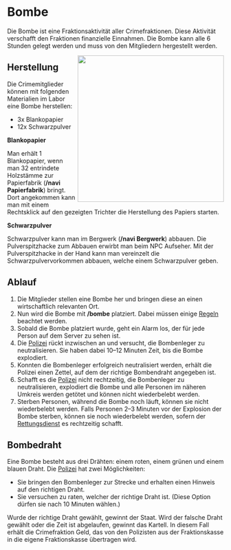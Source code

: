# Bombe

Die Bombe ist eine Fraktionsaktivität aller Crimefraktionen. Diese Aktivität verschafft den Fraktionen finanzielle Einnahmen. Die Bombe kann alle 6 Stunden gelegt werden und muss von den Mitgliedern hergestellt werden.

<img align="right" width="340" height="340" src="../../../assets/image/fraktionen/aktivitäten/Bombe.png">

## Herstellung
Die Crimemitglieder können mit folgenden Materialien im Labor eine Bombe herstellen:

- 3x Blankopapier
- 12x Schwarzpulver

**Blankopapier**

Man erhält 1 Blankopapier, wenn man 32 entrindete Holzstämme zur Papierfabrik (**/navi Papierfabrik**) bringt. Dort angekommen kann man mit einem Rechtsklick auf den gezeigten Trichter die Herstellung des Papiers starten.

**Schwarzpulver**

Schwarzpulver kann man im Bergwerk (**/navi Bergwerk**) abbauen. Die Pulverspitzhacke zum Abbauen erwirbt man beim NPC Aufseher. Mit der Pulverspitzhacke in der Hand kann man vereinzelt die Schwarzpulvervorkommen abbauen, welche einem Schwarzpulver geben.

## Ablauf
1. Die Mitglieder stellen eine Bombe her und bringen diese an einen wirtschaftlich relevanten Ort.
2. Nun wird die Bombe mit **/bombe** platziert. Dabei müssen einige [Regeln](https://germanrp.eu/forum/index.php?thread/1-regelwerk/) beachtet werden.
3. Sobald die Bombe platziert wurde, geht ein Alarm los, der für jede Person auf dem Server zu sehen ist.
4. Die [Polizei](polizei.md) rückt inzwischen an und versucht, die Bombenleger zu neutralisieren. Sie haben dabei 10–12 Minuten Zeit, bis die Bombe explodiert.
5. Konnten die Bombenleger erfolgreich neutralisiert werden, erhält die Polizei einen Zettel, auf dem der richtige Bombendraht angegeben ist.
6. Schafft es die [Polizei](polizei.md) nicht rechtzeitig, die Bombenleger zu neutralisieren, explodiert die Bombe und alle Personen im näheren Umkreis werden getötet und können nicht wiederbelebt werden.
7. Sterben Personen, während die Bombe noch läuft, können sie nicht wiederbelebt werden. Falls Personen 2–3 Minuten vor der Explosion der Bombe sterben, können sie noch wiederbelebt werden, sofern der [Rettungsdienst](rettungsdienst.md) es rechtzeitig schafft.

## Bombedraht
Eine Bombe besteht aus drei Drähten: einem roten, einem grünen und einem blauen Draht. Die [Polizei](polizei.md) hat zwei Möglichkeiten:

- Sie bringen den Bombenleger zur Strecke und erhalten einen Hinweis auf den richtigen Draht.
- Sie versuchen zu raten, welcher der richtige Draht ist. (Diese Option dürfen sie nach 10 Minuten wählen.)

Wurde der richtige Draht gewählt, gewinnt der Staat.
Wird der falsche Draht gewählt oder die Zeit ist abgelaufen, gewinnt das Kartell. In diesem Fall erhält die Crimefraktion Geld, das von den Polizisten aus der Fraktionskasse in die eigene Fraktionskasse übertragen wird.


